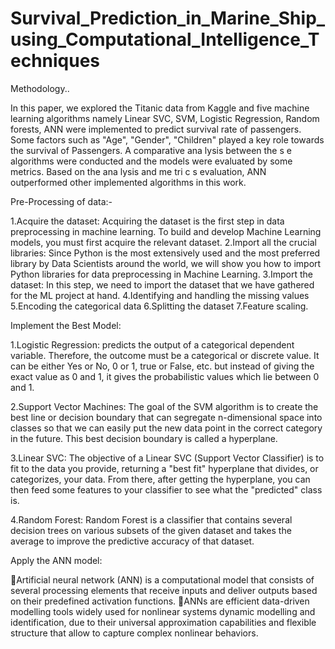 # Survival_Prediction_in_Marine_Ship_using_Computational_Intelligence_Techniques
Methodology..

In this paper, we explored the Titanic data from Kaggle and five machine learning algorithms namely Linear SVC, SVM, Logistic Regression, Random forests, ANN were implemented to predict survival rate of passengers. Some factors such as "Age", "Gender", "Children" played a key role towards the survival of Passengers. A comparative ana lysis between the s e algorithms were conducted and the models were evaluated by some metrics. Based on the ana lysis and me tri c s evaluation, ANN outperformed other implemented algorithms in this work.

Pre-Processing of data:-

1.Acquire the dataset: Acquiring the dataset is the first step in data preprocessing in machine learning. To build and develop Machine Learning models, you must first acquire the relevant dataset.
2.Import all the crucial libraries: Since Python is the most extensively used and the most preferred library by Data Scientists around the world, we will show you how to import Python libraries for data preprocessing in Machine Learning.
3.Import the dataset: In this step, we need to import the dataset that we have gathered for the ML project at hand.
4.Identifying and handling the missing values
5.Encoding the categorical data
6.Splitting the dataset
7.Feature scaling.

Implement the Best Model:

1.Logistic Regression: predicts the output of a categorical dependent variable. Therefore, the outcome must be a categorical or discrete value. It can be either Yes or No, 0 or 1, true or False, etc. but instead of giving the exact value as 0 and 1, it gives the probabilistic values which lie between 0 and 1.

2.Support Vector Machines: The goal of the SVM algorithm is to create the best line or decision boundary that can segregate n-dimensional space into classes so that we can easily put the new data point in the correct category in the future. This best decision boundary is called a hyperplane.

3.Linear SVC: The objective of a Linear SVC (Support Vector Classifier) is to fit to the data you provide, returning a "best fit" hyperplane that divides, or categorizes, your data. From there, after getting the hyperplane, you can then feed some features to your classifier to see what the "predicted" class is.

4.Random Forest: Random Forest is a classifier that contains several decision trees on various subsets of the given dataset and takes the average to improve the predictive accuracy of that dataset.

Apply the ANN model:

Artificial neural network (ANN) is a computational model that consists of several processing elements that receive inputs and deliver outputs based on their predefined activation functions.
ANNs are efficient data-driven modelling tools widely used for nonlinear systems dynamic modelling and identification, due to their universal approximation capabilities and flexible structure that allow to capture complex nonlinear behaviors.

